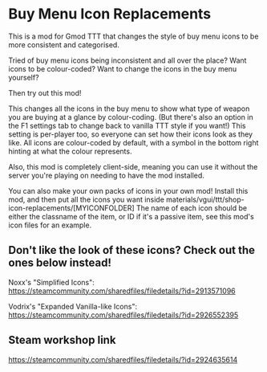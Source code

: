 # Buy Menu Icon Replacements
This is a mod for Gmod TTT that changes the style of buy menu icons to be more consistent and categorised.

Tried of buy menu icons being inconsistent and all over the place?
Want icons to be colour-coded?
Want to change the icons in the buy menu yourself?

Then try out this mod!

This changes all the icons in the buy menu to show what type of weapon you are buying at a glance by colour-coding.
(But there's also an option in the F1 settings tab to change back to vanilla TTT style if you want!)
This setting is per-player too, so everyone can set how their icons look as they like.
All icons are colour-coded by default, with a symbol in the bottom right hinting at what the colour represents.

Also, this mod is completely client-side, meaning you can use it without the server you're playing on needing to have the mod installed.

You can also make your own packs of icons in your own mod!
Install this mod, and then put all the icons you want inside materials/vgui/ttt/shop-icon-replacements/[MYICONFOLDER]
The name of each icon should be either the classname of the item, or ID if it's a passive item, see this mod's icon files for an example.

## Don't like the look of these icons? Check out the ones below instead!
Noxx's "Simplified Icons":
https://steamcommunity.com/sharedfiles/filedetails/?id=2913571096

Vodrix's "Expanded Vanilla-like Icons":
https://steamcommunity.com/sharedfiles/filedetails/?id=2926552395

## Steam workshop link
https://steamcommunity.com/sharedfiles/filedetails/?id=2924635614
